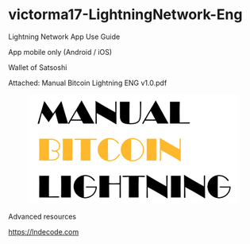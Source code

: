 # victorma17-LightningNetwork-Eng
Lightning Network App Use Guide


App mobile only (Android / iOS)

Wallet of Satsoshi

Attached: Manual Bitcoin Lightning ENG v1.0.pdf


<figure><img src="frontPage.png" alt=""></figure>


Advanced resources

https://lndecode.com



